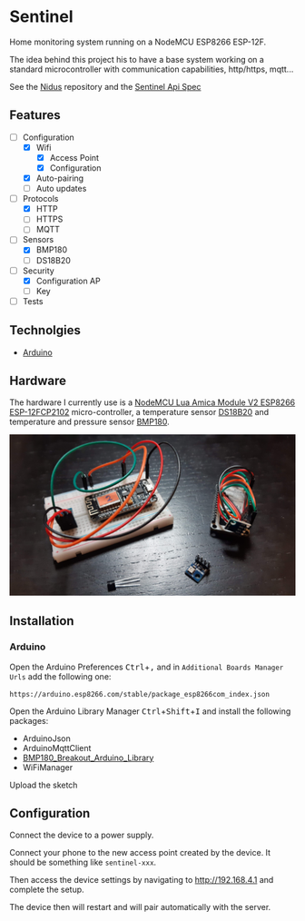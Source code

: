 # Sentinel

Home monitoring system running on a NodeMCU ESP8266 ESP-12F.

The idea behind this project his to have a base system working on a standard
microcontroller with communication capabilities, http/https, mqtt...

See the [Nidus](https://github.com/alexandrelamberty/nidus/) repository and the
[Sentinel Api Spec](https://github.com/alexandrelamberty/sentinel-api)

## Features

- [ ] Configuration
  - [x] Wifi 
      - [x] Access Point 
      - [x] Configuration
  - [x] Auto-pairing
  - [ ] Auto updates
- [ ] Protocols
  - [x] HTTP
  - [ ] HTTPS
  - [ ] MQTT
- [ ] Sensors
  - [x] BMP180
  - [ ] DS18B20
- [ ] Security
  - [x] Configuration AP
  - [ ] Key
- [ ] Tests

## Technolgies

- [Arduino](https://www.arduino.cc/)

## Hardware

The hardware I currently use is a 
[NodeMCU Lua Amica Module V2 ESP8266 ESP-12FCP2102]() 
micro-controller, a temperature sensor [DS18B20]() and temperature and
pressure sensor [BMP180]().

![Hardware](hardware.jpg)

## Installation

### Arduino 

Open the Arduino Preferences <kbd>Ctrl</kbd>+<kbd>,</kbd> and in `Additional
Boards Manager Urls`
add the following one:
```
https://arduino.esp8266.com/stable/package_esp8266com_index.json
```

Open the Arduino Library Manager <kbd>Ctrl</kbd>+<kbd>Shift</kbd>+<kbd>I</kbd>
and install the following packages:

- ArduinoJson
- ArduinoMqttClient
- [BMP180_Breakout_Arduino_Library](https://github.com/sparkfun/BMP180_Breakout_Arduino_Library)
- WiFiManager

Upload the sketch

## Configuration

Connect the device to a power supply.

Connect your phone to the new access point created by the device. It should be
something like `sentinel-xxx`.

Then access the device settings by navigating to http://192.168.4.1 and complete
the setup.

The device then will restart and will pair automatically with the server.

